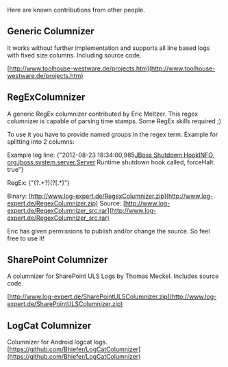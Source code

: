 Here are known contributions from other people.

## Generic Columnizer
It works without further implementation and supports all line based logs with fixed size columns. Including source code.

[http://www.toolhouse-westware.de/projects.htm](http://www.toolhouse-westware.de/projects.htm)

## RegExColumnizer

A generic RegEx columnizer contributed by Eric Meltzer. This regex columnizer is capable of parsing time stamps. Some RegEx skills required ;)

To use it you have to provide named groups in the regex term. Example for splitting into 2 columns:

Example log line:
{"2012-08-23 18:34:00,985[JBoss Shutdown Hook](JBoss-Shutdown-Hook)[INFO, org.jboss.system.server.Server](INFO,-org.jboss.system.server.Server) Runtime shutdown hook called, forceHalt: true"}

RegEx:
{"(?<date>.+?)(?<text>\[.*)"}

Binary: [http://www.log-expert.de/RegexColumnizer.zip](http://www.log-expert.de/RegexColumnizer.zip)
Source: [http://www.log-expert.de/RegexColumnizer_src.rar](http://www.log-expert.de/RegexColumnizer_src.rar)

Eric has given permissions to publish and/or change the source. So feel free to use it!

## SharePoint Columnizer
A columnizer for SharePoint ULS Logs by Thomas Meckel. Includes source code.

[http://www.log-expert.de/SharePointULSColumnizer.zip](http://www.log-expert.de/SharePointULSColumnizer.zip)

## LogCat Columnizer
Columnizer for Android logcat logs.
[https://github.com/Bhiefer/LogCatColumnizer](https://github.com/Bhiefer/LogCatColumnizer)
